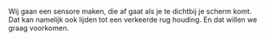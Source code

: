 Wij gaan een sensore maken, die af gaat als je te dichtbij
je scherm komt. Dat kan namelijk ook lijden tot een verkeerde
rug houding. En dat willen we graag voorkomen.